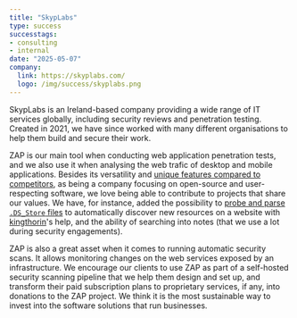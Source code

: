 ```yaml
---
title: "SkypLabs"
type: success
successtags:
- consulting
- internal
date: "2025-05-07"
company:
  link: https://skyplabs.com/
  logo: /img/success/skyplabs.png
---
```

SkypLabs is an Ireland-based company providing a wide range of IT services
globally, including security reviews and penetration testing. Created in 2021,
we have since worked with many different organisations to help them build and
secure their work.

ZAP is our main tool when conducting web application penetration tests,
and we also use it when analysing the web trafic of desktop and mobile
applications. Besides its versatility and [unique features compared to
competitors][burp-missing-features], as being a company focusing on open-source
and user-respecting software, we love being able to contribute to projects
that share our values. We have, for instance, added the possibility to [probe
and parse `.DS_Store` files][ds-store-parsing] to automatically discover new
resources on a website with [kingthorin][gh-kingthorin]'s help, and the ability
of searching into notes (that we use a lot during security engagements).

ZAP is also a great asset when it comes to running automatic security scans.
It allows monitoring changes on the web services exposed by an infrastructure.
We encourage our clients to use ZAP as part of a self-hosted security scanning
pipeline that we help them design and set up, and transform their paid
subscription plans to proprietary services, if any, into donations to the ZAP
project. We think it is the most sustainable way to invest into the software
solutions that run businesses.

 [burp-missing-features]: /docs/burp-to-zap-feature-map/#burp-missing-features "Burp Missing Features - ZAP Documentation"
 [ds-store-parsing]: /blog/2023-09-08-ds-store-parsing/ "Parsing .DS_Store files with ZAP - The ZAP Blog"
 [gh-kingthorin]: https://github.com/kingthorin "kingthorin's GitHub profile"
